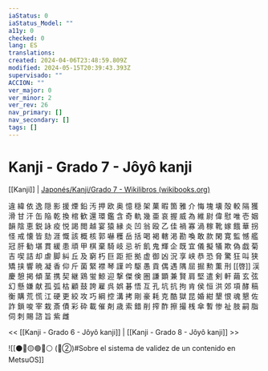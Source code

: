 ```yaml
---
iaStatus: 0
iaStatus_Model: ""
a11y: 0
checked: 0
lang: ES
translations: 
created: 2024-04-06T23:48:59.809Z
modified: 2024-05-15T20:39:43.393Z
supervisado: ""
ACCION: ""
ver_major: 0
ver_minor: 2
ver_rev: 26
nav_primary: []
nav_secondary: []
tags: []
---
```

# Kanji - Grado 7 - Jôyô kanji

[[Kanji]] | [Japonés/Kanji/Grado 7 - Wikilibros (wikibooks.org)](https://es.wikibooks.org/wiki/Japon%C3%A9s/Kanji/Grado_7)

違 緯 依 逸 隠 影 援 煙 鉛 汚 押 欧 奥 憶 穏 架 菓 暇 箇 雅 介 悔 塊 壊 殻 較 隔 獲 滑 甘 汗 缶 陥 乾 換 棺 歓 還 環 鑑 含 奇 軌 幾 亜 哀 握 威 為 維 尉 偉 慰 唯 壱 姻 韻 陰 恵 鋭 詠 疫 悦 謁 閲 越 宴 猿 縁 炎 凹 翁 殴 乙 佳 禍 寡 渦 稼 靴 嫁 餓 華 拐 怪 戒 懐 皆 劾 涯 慨 該 概 核 郭 嚇 穫 岳 括 喝 褐 轄 渇 勘 喚 敢 款 閑 寛 監 憾 艦 冠 肝 勧 堪 貫 緩 患 頑 甲 棋 棄 騎 岐 忌 祈 飢 鬼 輝 企 既 宜 儀 擬 犠 欺 偽 戯 菊 吉 喫 詰 却 虐 脚 糾 丘 及 窮 朽 巨 距 拒 拠 虚 御 凶 況 享 峡 恭 恐 脅 驚 狂 叫 狭 矯 挟 響 暁 凝 香 仰 斤 菌 緊 襟 琴 謹 吟 駆 愚 貢 偶 遇 隅 屈 掘 勲 薫 刑 [[啓]] 渓 慶 憩 掲 傾 茎 携 契 継 鶏 蛍 鯨 迎 撃 傑 倹 圏 謙 顕 兼 賢 肩 堅 遣 剣 軒 繭 玄 弦 幻 懸 嫌 献 孤 弧 枯 顧 鼓 誇 雇 呉 娯 碁 悟 互 孔 坑 抗 拘 肯 侯 恒 洪 郊 項 酵 稿 衡 購 荒 慌 江 硬 更 絞 攻 巧 綱 控 溝 拷 剛 豪 耗 克 酷 獄 昆 婚 紺 墾 恨 魂 懇 佐 詐 鎖 唆 宰 栽 斎 債 彩 砕 載 催 剤 歳 索 錯 削 搾 酢 擦 撮 桟 傘 暫 惨 祉 肢 嗣 脂 伺 刺 賜 諮 旨 紫 雌

<< [[Kanji - Grado 6 - Jôyô kanji]] | [[Kanji - Grado 8 - Jôyô kanji]] >>

![[⚫🔴🟡🟢🔵⚪ (🔴②)#Sobre el sistema de validez de un contenido en MetsuOS]]